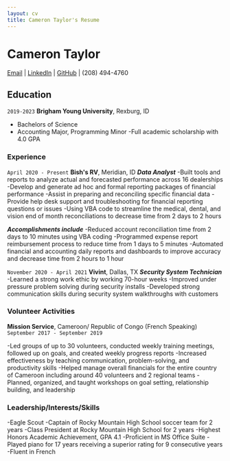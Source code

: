 ```yaml
---
layout: cv
title: Cameron Taylor's Resume
---
```

# Cameron Taylor

<div id="webaddress">
<a href="cameron.macneil.taylor@gmail.com ">Email</a>
| <a href="www.linkedin.com/in/cameron macneil taylor">LinkedIn</a>
| <a href="https://github.com/acctg-analyst">GitHub</a>
|  (208) 494-4760
</div>

<!-- https://www.monique.tech/the-art-of-markdown -->

## Education

`2019-2023`
__Brigham Young University__, Rexburg, ID
- Bachelors of Science  
- Accounting Major, Programming Minor
-Full academic scholarship with 4.0 GPA

### Experience

`April 2020 - Present`
__Bish's RV__, Meridian, ID
__*Data Analyst*__
-Built tools and reports to analyze actual and forecasted performance across 16 dealerships
-Develop and generate ad hoc and formal reporting packages of financial performance
-Assist in preparing and reconciling specific financial data
-Provide help desk support and troubleshooting for financial reporting questions or issues
-Using VBA code to streamline the medical, dental, and vision end of month reconciliations to decrease time from 2 days to 2 hours

__*Accomplishments include*__
-Reduced account reconciliation time from 2 days to 10 minutes using VBA coding
-Programmed expense report reimbursement process to reduce time from 1 days to 5 minutes
-Automated financial and accounting daily reports and dashboards to improve accuracy and decrease time from 2 hours to 1 hour

`November 2020 - April 2021`
__Vivint__, Dallas, TX
__*Security System Technician*__
-Learned a strong work ethic by working 70-hour weeks
-Improved under pressure problem solving during security installs
-Developed strong communication skills during security system walkthroughs with customers

### Volunteer Activities
__Mission Service__, Cameroon/ Republic of Congo (French Speaking)
`September 2017 - September 2019`

-Led groups of up to 30 volunteers, conducted weekly training meetings, followed up on goals, and created weekly progress reports
-Increased effectiveness by teaching communication, problem-solving, and productivity skills
-Helped manage overall financials for the entire country of Cameroon including around 40 volunteers and 2 regional teams
-Planned, organized, and taught workshops on goal setting, relationship building, and leadership

### Leadership/Interests/Skills


-Eagle Scout
-Captain of Rocky Mountain High School soccer team for 2 years
-Class President at Rocky Mountain High School for 2 years
-Highest Honors Academic Achievement, GPA 4.1
-Proficient in MS Office Suite
-Played piano for 17 years receiving a superior rating for 9 consecutive years
-Fluent in French



<!-- ### Footer

Last updated: May 2013 -->


